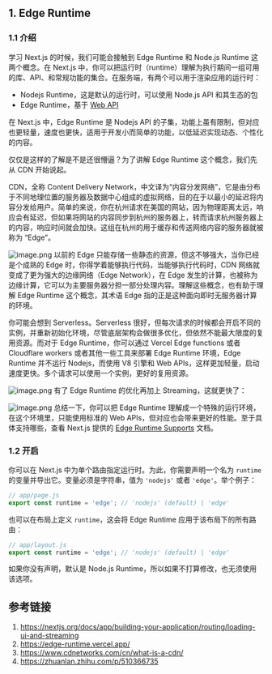 ## 1. Edge Runtime

### 1.1 介绍

学习 Next.js 的时候，我们可能会接触到 Edge Runtime 和 Node.js Runtime 这两个概念。在 Next.js 中，你可以把运行时（runtime）理解为执行期间一组可用的库、API、和常规功能的集合。在服务端，有两个可以用于渲染应用的运行时：

- Nodejs Runtime，这是默认的运行时，可以使用 Node.js API 和其生态的包
- Edge Runtime，基于 [Web API](https://nextjs.org/docs/app/api-reference/edge)

在 Next.js 中，Edge Runtime 是 Nodejs API 的子集，功能上虽有限制，但对应也更轻量，速度也更快，适用于开发小而简单的功能，以低延迟实现动态、个性化的内容。

仅仅是这样的了解是不是还很懵逼？为了讲解 Edge Runtime 这个概念，我们先从 CDN 开始说起。

CDN，全称 Content Delivery Network，中文译为“内容分发网络”，它是由分布于不同地理位置的服务器及数据中心组成的虚拟网络，目的在于以最小的延迟将内容分发给用户。简单的来说，你在杭州请求在美国的网站，因为物理距离太远，响应会有延迟，但如果将网站的内容同步到杭州的服务器上，转而请求杭州服务器上的内容，响应时间就会加快。这组在杭州的用于缓存和传送网络内容的服务器就被称为 “Edge”。

![image.png](https://p3-juejin.byteimg.com/tos-cn-i-k3u1fbpfcp/a2a3950cc3954c3481d299f66fd5a810~tplv-k3u1fbpfcp-jj-mark:0:0:0:0:q75.image#?w=1536&h=1409&s=231537&e=png&a=1&b=f3f3f3)
以前的 Edge 只能存储一些静态的资源，但这不够强大，当你已经是个成熟的 Edge 时，你得学着能够执行代码，当能够执行代码时，CDN 网络就变成了更为强大的边缘网络（Edge Network），在 Edge 发生的计算，也被称为边缘计算，它可以为主要服务器分担一部分处理内容。理解这些概念，也有助于理解 Edge Runtime 这个概念，其术语 Edge 指的正是这种面向即时无服务器计算的环境。

你可能会想到 Serverless。Serverless 很好，但每次请求的时候都会开启不同的实例，并重新初始化环境，尽管底层架构会做很多优化，但依然不能最大限度的复用资源。而对于 Edge Runtime，你可以通过 Vercel Edge functions 或者 Cloudflare workers 或者其他一些工具来部署 Edge Runtime 环境，Edge Runtime 并不运行 Nodejs，而使用 V8 引擎和 Web APIs，这样更加轻量，启动速度更快。多个请求可以使用一个实例，更好的复用资源。

![image.png](https://p3-juejin.byteimg.com/tos-cn-i-k3u1fbpfcp/6c30eb01fb754f45b86d336f4468fd5c~tplv-k3u1fbpfcp-jj-mark:0:0:0:0:q75.image#?w=1760&h=1352&s=844342&e=png&b=fcf9f9)
有了 Edge Runtime 的优化再加上 Streaming，这就更快了：

![image.png](https://p3-juejin.byteimg.com/tos-cn-i-k3u1fbpfcp/380bb3c168b845a28c08088e4437317e~tplv-k3u1fbpfcp-jj-mark:0:0:0:0:q75.image#?w=1938&h=1304&s=384225&e=png&b=fdfafa)
总结一下，你可以把 Edge Runtime 理解成一个特殊的运行环境，在这个环境里，只能使用标准的 Web APIs，但对应也会带来更好的性能。至于具体支持哪些，查看 Next.js 提供的 [Edge Runtime Supports](https://nextjs.org/docs/app/api-reference/edge) 文档。

### 1.2 开启

你可以在 Next.js 中为单个路由指定运行时。为此，你需要声明一个名为 `runtime` 的变量并导出它。变量必须是字符串，值为 `'nodejs'` 或者 `'edge'`。举个例子：

```js
// app/page.js
export const runtime = 'edge'; // 'nodejs' (default) | 'edge'
```

也可以在布局上定义 `runtime`，这会将 Edge Runtime 应用于该布局下的所有路由：

```js
// app/layout.js
export const runtime = 'edge'; // 'nodejs' (default) | 'edge'
```

如果你没有声明，默认是 Node.js Runtime，所以如果不打算修改，也无须使用该选项。

## 参考链接

1.  <https://nextjs.org/docs/app/building-your-application/routing/loading-ui-and-streaming>
2.  <https://edge-runtime.vercel.app/>
3.  <https://www.cdnetworks.com/cn/what-is-a-cdn/>
4.  <https://zhuanlan.zhihu.com/p/510366735>

